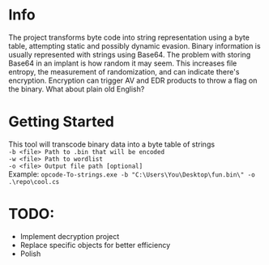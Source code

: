# Info
The project transforms byte code into string representation using a byte table, attempting static and possibly dynamic evasion. Binary information is usually represented with strings using Base64. The problem with storing Base64 in an implant is how random it may seem. This increases file entropy, the measurement of randomization, and can indicate there's encryption. Encryption can trigger AV and EDR products to throw a flag on the binary. What about plain old English?

# Getting Started
This tool will transcode binary data into a byte table of strings  
`-b <file> Path to .bin that will be encoded`  
`-w <file> Path to wordlist`  
`-o <file> Output file path [optional]`  
Example:
`opcode-To-strings.exe -b "C:\Users\You\Desktop\fun.bin\" -o .\repo\cool.cs`  

# TODO:
- Implement decryption project
- Replace specific objects for better efficiency
- Polish
